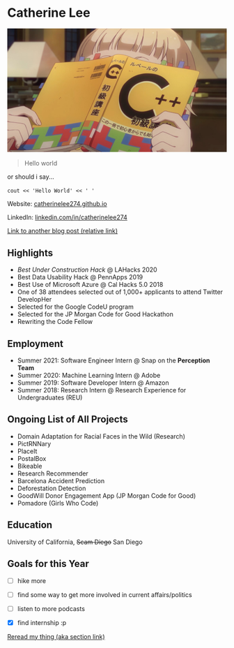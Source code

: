 # Catherine Lee

![Me](./profpic.jpg)

> Hello world

or should i say...

`cout << 'Hello World' << ' ' `

Website: [catherinelee274.github.io](https://catherinelee274.github.io/)


LinkedIn: [linkedin.com/in/catherinelee274](https://www.linkedin.com/in/catherinelee274/)

[Link to another blog post (relative link)](post-1.md)
 
<!-- ## Skills and technology -->

<!-- <table>
<tr><td>Languages</td><td><strong>JavaScript</strong>, Python, Perl, C, Emacs lisp, bash, some Scala and Elixir</td></tr>
<tr><td>Libs & frameworks</td><td><strong>Ember</strong>, <strong>React</strong>, <strong>Node.js</strong>, <strong>Vanilla JS</strong>, CanJS, ExtJS/Sencha, JQuery</td></tr>
<tr><td>Web</td><td>HTML5, CSS3, ES2015+</td></tr>
<tr><td>VCS</td><td><strong>git</strong> + github/gitlab, cvs</td></tr>
<tr><td>Databases</td><td>MySQL, SQLite</td></tr>
<tr><td>Computer Ethics</td><td>Ethical analysis, expert knowledge of ethics and rationality</td></tr>
<tr><td>Others</td><td>Expert in logic, diversity-in-tech enthusiast</td></tr>
</table> -->
## Highlights
* *Best Under Construction Hack* @ LAHacks 2020
* Best Data Usability Hack @ PennApps 2019
* Best Use of Microsoft Azure @ Cal Hacks 5.0 2018
* One of 38 attendees selected out of 1,000+ applicants to attend Twitter DevelopHer
* Selected for the Google CodeU program
* Selected for the JP Morgan Code for Good Hackathon
* Rewriting the Code Fellow


## Employment
* Summer 2021: Software Engineer Intern @ Snap on the **Perception Team**
* Summer 2020: Machine Learning Intern @ Adobe
* Summer 2019: Software Developer Intern @ Amazon
* Summer 2018: Research Intern @ Research Experience for Undergraduates (REU)


## Ongoing List of All Projects

* Domain Adaptation for Racial Faces in the Wild (Research)
* PictRNNary
* PlaceIt
* PostalBox
* Bikeable
* Research Recommender
* Barcelona Accident Prediction
* Deforestation Detection
* GoodWill Donor Engagement App (JP Morgan Code for Good)
* Pomadore (Girls Who Code)

## Education

University of California, ~~Scam Diego~~ San Diego

## Goals for this Year
- [ ] hike more
- [ ] find some way to get more involved in current affairs/politics
- [ ] listen to more podcasts
- [x] find internship :p


[Reread my thing (aka section link)](#catherine-lee)